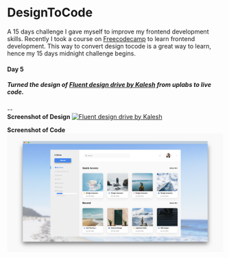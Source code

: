 # DesignToCode
   A 15 days challenge I gave myself to improve my frontend development skills. Recently I took a course on [Freecodecamp](https://www.freecodecamp.org/) to learn frontend development. This way to convert design tocode is a great way to learn, hence my 15 days midnight challenge begins.
   
#### Day 5
   ##### Turned the design of [Fluent design drive by Kalesh](https://dribbble.com/shots/4121514-Fluent-design-drive) from uplabs to live code.
--   
**Screenshot of Design**
     [![Fluent design drive by Kalesh](https://cdn.dribbble.com/users/1131400/screenshots/4121514/attachments/943356/shot_-_hd.png)](https://dribbble.com/shots/4121514-Fluent-design-drive)

**Screenshot of Code**   
  ![day5](https://github.com/Supriya-shashivasan/DesignToCode/blob/master/day5/img/day5.png)





